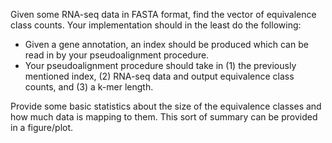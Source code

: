 Given some RNA-seq data in FASTA format, find the vector of equivalence class counts.
Your implementation should in the least do the following:
- Given a gene annotation, an index should be produced which can be read in by your pseudoalignment procedure.
- Your pseudoalignment procedure should take in (1) the previously mentioned index, (2) RNA-seq data and output equivalence class counts, and (3) a k-mer length.

Provide some basic statistics about the size of the equivalence classes and how much data is mapping to them. This sort of summary can be provided in a figure/plot.
